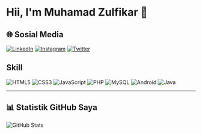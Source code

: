
# Hii, I'm Muhamad Zulfikar 👋






## 🌐 Sosial Media
[![LinkedIn](https://img.shields.io/badge/LinkedIn-blue?logo=linkedin&logoColor=white)](https://www.linkedin.com/in/nama-anda)
[![Instagram](https://img.shields.io/badge/Instagram-E4405F?logo=instagram&logoColor=white)](https://www.instagram.com/nama_anda)
[![Twitter](https://img.shields.io/badge/Twitter-1DA1F2?logo=twitter&logoColor=white)](https://twitter.com/nama_anda)
## Skill

 ![HTML5](https://img.shields.io/badge/HTML5-E34F26?logo=html5&logoColor=white)
 ![CSS3](https://img.shields.io/badge/CSS3-1572B6?logo=css3&logoColor=white)
 ![JavaScript](https://img.shields.io/badge/JavaScript-F7DF1E?logo=javascript&logoColor=black)
 ![PHP](https://img.shields.io/badge/PHP-777BB4?logo=php&logoColor=white)
 ![MySQL](https://img.shields.io/badge/MySQL-4479A1?logo=mysql&logoColor=white)
 ![Android](https://img.shields.io/badge/Android-3DDC84?logo=android&logoColor=white)
 ![Java](https://img.shields.io/badge/Java-007396?logo=java&logoColor=white)

---

## 📊 Statistik GitHub Saya
![GitHub Stats](https://github-readme-stats.vercel.app/api?username=mhmdzulfikar&show_icons=true&theme=radical)
